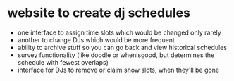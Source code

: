 website to create dj schedules 
===========================

- one interface to assign time slots which would be changed only rarely
- another to change DJs which would be more frequent
- ability to archive stuff so you can go back and view historical schedules
- survey functionality (like doodle or whenisgood, but determines the schedule with fewest overlaps)
- interface for DJs to remove or claim show slots, when they'll be gone
